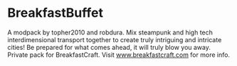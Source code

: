 BreakfastBuffet
===============

A modpack by topher2010 and robdura.  Mix steampunk and high tech interdimensional transport together to create truly intriguing and intricate cities!  Be prepared for what comes ahead, it will truly blow you away.  Private pack for BreakfastCraft.  Visit www.breakfastcraft.com for more info.
